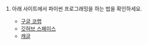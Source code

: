 1. 아래 사이트에서 파이썬 프로그래밍을 하는 법을 확인하세요.

    - [구글 코랩](https://colab.research.google.com)
    - [깃허브 스페이스](https://github.com/features/codespaces)
    - [캐글](https://www.kaggle.com)